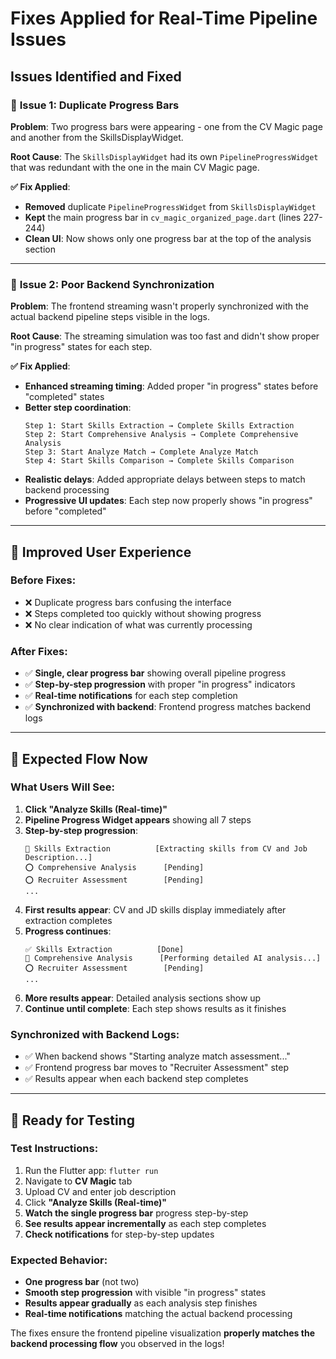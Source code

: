 # Fixes Applied for Real-Time Pipeline Issues

## Issues Identified and Fixed

### 🐛 **Issue 1: Duplicate Progress Bars**
**Problem**: Two progress bars were appearing - one from the CV Magic page and another from the SkillsDisplayWidget.

**Root Cause**: The `SkillsDisplayWidget` had its own `PipelineProgressWidget` that was redundant with the one in the main CV Magic page.

**✅ Fix Applied**:
- **Removed** duplicate `PipelineProgressWidget` from `SkillsDisplayWidget` 
- **Kept** the main progress bar in `cv_magic_organized_page.dart` (lines 227-244)
- **Clean UI**: Now shows only one progress bar at the top of the analysis section

---

### 🐛 **Issue 2: Poor Backend Synchronization** 
**Problem**: The frontend streaming wasn't properly synchronized with the actual backend pipeline steps visible in the logs.

**Root Cause**: The streaming simulation was too fast and didn't show proper "in progress" states for each step.

**✅ Fix Applied**:
- **Enhanced streaming timing**: Added proper "in progress" states before "completed" states
- **Better step coordination**: 
  ```
  Step 1: Start Skills Extraction → Complete Skills Extraction
  Step 2: Start Comprehensive Analysis → Complete Comprehensive Analysis  
  Step 3: Start Analyze Match → Complete Analyze Match
  Step 4: Start Skills Comparison → Complete Skills Comparison
  ```
- **Realistic delays**: Added appropriate delays between steps to match backend processing
- **Progressive UI updates**: Each step now properly shows "in progress" before "completed"

---

## 🎯 **Improved User Experience**

### **Before Fixes**:
- ❌ Duplicate progress bars confusing the interface
- ❌ Steps completed too quickly without showing progress
- ❌ No clear indication of what was currently processing

### **After Fixes**:
- ✅ **Single, clear progress bar** showing overall pipeline progress
- ✅ **Step-by-step progression** with proper "in progress" indicators
- ✅ **Real-time notifications** for each step completion
- ✅ **Synchronized with backend**: Frontend progress matches backend logs

---

## 🔄 **Expected Flow Now**

### **What Users Will See**:

1. **Click "Analyze Skills (Real-time)"**
2. **Pipeline Progress Widget appears** showing all 7 steps
3. **Step-by-step progression**:
   ```
   🔄 Skills Extraction          [Extracting skills from CV and Job Description...]
   ⭕ Comprehensive Analysis      [Pending]
   ⭕ Recruiter Assessment        [Pending]
   ...
   ```
4. **First results appear**: CV and JD skills display immediately after extraction completes
5. **Progress continues**:
   ```
   ✅ Skills Extraction          [Done]
   🔄 Comprehensive Analysis      [Performing detailed AI analysis...]
   ⭕ Recruiter Assessment        [Pending]
   ...
   ```
6. **More results appear**: Detailed analysis sections show up
7. **Continue until complete**: Each step shows results as it finishes

### **Synchronized with Backend Logs**:
- ✅ When backend shows "Starting analyze match assessment..." 
- ✅ Frontend progress bar moves to "Recruiter Assessment" step
- ✅ Results appear when each backend step completes

---

## 🚀 **Ready for Testing**

### **Test Instructions**:
1. Run the Flutter app: `flutter run`
2. Navigate to **CV Magic** tab
3. Upload CV and enter job description  
4. Click **"Analyze Skills (Real-time)"**
5. **Watch the single progress bar** progress step-by-step
6. **See results appear incrementally** as each step completes
7. **Check notifications** for step-by-step updates

### **Expected Behavior**:
- **One progress bar** (not two)
- **Smooth step progression** with visible "in progress" states
- **Results appear gradually** as each analysis step finishes
- **Real-time notifications** matching the actual backend processing

The fixes ensure the frontend pipeline visualization **properly matches the backend processing flow** you observed in the logs!
